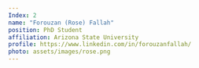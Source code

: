 ```yaml
---
Index: 2
name: "Forouzan (Rose) Fallah"
position: PhD Student
affiliation: Arizona State University
profile: https://www.linkedin.com/in/forouzanfallah/
photo: assets/images/rose.png
---
```

